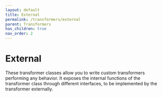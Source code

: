```yaml
---
layout: default
title: External
permalink: /transformers/external
parent: Transformers
has_children: true
nav_order: 2
---
```


# External

These transformer classes allow you to write custom transformers performing any behavior. It exposes the internal functions of the transformer class through different interfaces, to be implemented by the transformer externally.
